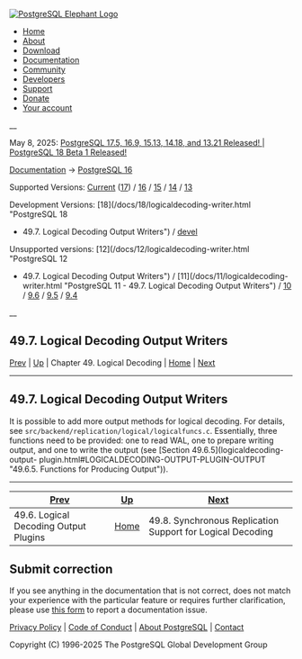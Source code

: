 [ ![PostgreSQL Elephant Logo](/media/img/about/press/elephant.png) ](/)

  * [Home](/ "Home")
  * [About](/about/ "About")
  * [Download](/download/ "Download")
  * [Documentation](/docs/ "Documentation")
  * [Community](/community/ "Community")
  * [Developers](/developer/ "Developers")
  * [Support](/support/ "Support")
  * [Donate](/about/donate/ "Donate")
  * [Your account](/account/ "Your account")

__

May 8, 2025: [ PostgreSQL 17.5, 16.9, 15.13, 14.18, and 13.21 Released! ](/about/news/postgresql-175-169-1513-1418-and-1321-released-3072/) | [ PostgreSQL 18 Beta 1 Released! ](/about/news/postgresql-18-beta-1-released-3070/)

[Documentation](/docs/ "Documentation") -> [PostgreSQL
16](/docs/16/index.html)

Supported Versions: [Current](/docs/current/logicaldecoding-writer.html
"PostgreSQL 17 - 49.7. Logical Decoding Output Writers")
([17](/docs/17/logicaldecoding-writer.html "PostgreSQL 17 - 49.7. Logical
Decoding Output Writers")) / [16](/docs/16/logicaldecoding-writer.html
"PostgreSQL 16 - 49.7. Logical Decoding Output Writers") /
[15](/docs/15/logicaldecoding-writer.html "PostgreSQL 15 - 49.7. Logical
Decoding Output Writers") / [14](/docs/14/logicaldecoding-writer.html
"PostgreSQL 14 - 49.7. Logical Decoding Output Writers") /
[13](/docs/13/logicaldecoding-writer.html "PostgreSQL 13 - 49.7. Logical
Decoding Output Writers")

Development Versions: [18](/docs/18/logicaldecoding-writer.html "PostgreSQL 18
- 49.7. Logical Decoding Output Writers") /
[devel](/docs/devel/logicaldecoding-writer.html "PostgreSQL devel -
49.7. Logical Decoding Output Writers")

Unsupported versions: [12](/docs/12/logicaldecoding-writer.html "PostgreSQL 12
- 49.7. Logical Decoding Output Writers") / [11](/docs/11/logicaldecoding-
writer.html "PostgreSQL 11 - 49.7. Logical Decoding Output Writers") /
[10](/docs/10/logicaldecoding-writer.html "PostgreSQL 10 - 49.7. Logical
Decoding Output Writers") / [9.6](/docs/9.6/logicaldecoding-writer.html
"PostgreSQL 9.6 - 49.7. Logical Decoding Output Writers") /
[9.5](/docs/9.5/logicaldecoding-writer.html "PostgreSQL 9.5 - 49.7. Logical
Decoding Output Writers") / [9.4](/docs/9.4/logicaldecoding-writer.html
"PostgreSQL 9.4 - 49.7. Logical Decoding Output Writers")

__

49.7. Logical Decoding Output Writers  
---  
[Prev](logicaldecoding-output-plugin.html "49.6. Logical Decoding Output Plugins")  | [Up](logicaldecoding.html "Chapter 49. Logical Decoding") | Chapter 49. Logical Decoding | [Home](index.html "PostgreSQL 16.9 Documentation") |  [Next](logicaldecoding-synchronous.html "49.8. Synchronous Replication Support for Logical Decoding")  
  
* * *

## 49.7. Logical Decoding Output Writers #

It is possible to add more output methods for logical decoding. For details,
see `src/backend/replication/logical/logicalfuncs.c`. Essentially, three
functions need to be provided: one to read WAL, one to prepare writing output,
and one to write the output (see [Section 49.6.5](logicaldecoding-output-
plugin.html#LOGICALDECODING-OUTPUT-PLUGIN-OUTPUT "49.6.5. Functions for
Producing Output")).

* * *

[Prev](logicaldecoding-output-plugin.html "49.6. Logical Decoding Output Plugins")  | [Up](logicaldecoding.html "Chapter 49. Logical Decoding") |  [Next](logicaldecoding-synchronous.html "49.8. Synchronous Replication Support for Logical Decoding")  
---|---|---  
49.6. Logical Decoding Output Plugins  | [Home](index.html "PostgreSQL 16.9 Documentation") |  49.8. Synchronous Replication Support for Logical Decoding  
  
## Submit correction

If you see anything in the documentation that is not correct, does not match
your experience with the particular feature or requires further clarification,
please use [this form](/account/comments/new/16/logicaldecoding-writer.html/)
to report a documentation issue.

[Privacy Policy](/about/privacypolicy) | [Code of Conduct](/about/policies/coc/) | [About PostgreSQL](/about/) | [Contact](/about/contact/)  

Copyright (C) 1996-2025 The PostgreSQL Global Development Group

